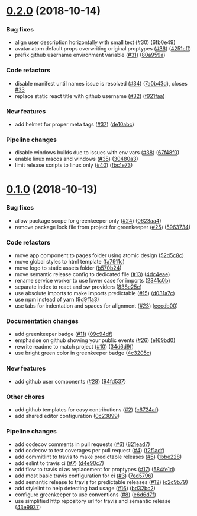 # [0.2.0](https://github.com/bycedric/github-website/compare/0.1.0...0.2.0) (2018-10-14)


### Bug fixes

* align user description horizontally with small text ([#30](https://github.com/bycedric/github-website/issues/30)) ([6fb0e49](https://github.com/bycedric/github-website/commit/6fb0e49))
* avatar atom default props overwriting original proptypes ([#36](https://github.com/bycedric/github-website/issues/36)) ([4251cff](https://github.com/bycedric/github-website/commit/4251cff))
* prefix github username environment variable ([#31](https://github.com/bycedric/github-website/issues/31)) ([80a959a](https://github.com/bycedric/github-website/commit/80a959a))


### Code refactors

* disable manifest until names issue is resolved ([#34](https://github.com/bycedric/github-website/issues/34)) ([7a0b43d](https://github.com/bycedric/github-website/commit/7a0b43d)), closes [#33](https://github.com/bycedric/github-website/issues/33)
* replace static react title with github username ([#32](https://github.com/bycedric/github-website/issues/32)) ([f921faa](https://github.com/bycedric/github-website/commit/f921faa))


### New features

* add helmet for proper meta tags ([#37](https://github.com/bycedric/github-website/issues/37)) ([de10abc](https://github.com/bycedric/github-website/commit/de10abc))


### Pipeline changes

* disable windows builds due to issues with env vars ([#38](https://github.com/bycedric/github-website/issues/38)) ([67f48f0](https://github.com/bycedric/github-website/commit/67f48f0))
* enable linux macos and windows ([#35](https://github.com/bycedric/github-website/issues/35)) ([30480a3](https://github.com/bycedric/github-website/commit/30480a3))
* limit release scripts to linux only ([#40](https://github.com/bycedric/github-website/issues/40)) ([fbc1e73](https://github.com/bycedric/github-website/commit/fbc1e73))

# [0.1.0](https://github.com/bycedric/github-website/compare/0.0.0...0.1.0) (2018-10-13)


### Bug fixes

* allow package scope for greenkeeper only ([#24](https://github.com/bycedric/github-website/issues/24)) ([0623aa4](https://github.com/bycedric/github-website/commit/0623aa4))
* remove package lock file from project for greenkeeper ([#25](https://github.com/bycedric/github-website/issues/25)) ([5963734](https://github.com/bycedric/github-website/commit/5963734))


### Code refactors

* move app component to pages folder using atomic design ([52d5c8c](https://github.com/bycedric/github-website/commit/52d5c8c))
* move global styles to html template ([fa7911c](https://github.com/bycedric/github-website/commit/fa7911c))
* move logo to static assets folder ([b570b24](https://github.com/bycedric/github-website/commit/b570b24))
* move semantic release config to dedicated file ([#13](https://github.com/bycedric/github-website/issues/13)) ([4dc4eae](https://github.com/bycedric/github-website/commit/4dc4eae))
* rename service worker to use lower case for imports ([2341c0b](https://github.com/bycedric/github-website/commit/2341c0b))
* separate index to react and sw providers ([838e25c](https://github.com/bycedric/github-website/commit/838e25c))
* use absolute imports to make imports predictable ([#15](https://github.com/bycedric/github-website/issues/15)) ([d031a7c](https://github.com/bycedric/github-website/commit/d031a7c))
* use npm instead of yarn ([9d9f1a3](https://github.com/bycedric/github-website/commit/9d9f1a3))
* use tabs for indentation and spaces for alignment ([#23](https://github.com/bycedric/github-website/issues/23)) ([eecdb00](https://github.com/bycedric/github-website/commit/eecdb00))


### Documentation changes

* add greenkeeper badge ([#11](https://github.com/bycedric/github-website/issues/11)) ([09c94df](https://github.com/bycedric/github-website/commit/09c94df))
* emphasise on github showing your public events ([#26](https://github.com/bycedric/github-website/issues/26)) ([e169bd0](https://github.com/bycedric/github-website/commit/e169bd0))
* rewrite readme to match project ([#10](https://github.com/bycedric/github-website/issues/10)) ([34d6d9f](https://github.com/bycedric/github-website/commit/34d6d9f))
* use bright green color in greenkeeper badge ([4c3205c](https://github.com/bycedric/github-website/commit/4c3205c))


### New features

* add github user components ([#28](https://github.com/bycedric/github-website/issues/28)) ([94fd537](https://github.com/bycedric/github-website/commit/94fd537))


### Other chores

* add github templates for easy contributions ([#2](https://github.com/bycedric/github-website/issues/2)) ([c6724af](https://github.com/bycedric/github-website/commit/c6724af))
* add shared editor configuration ([0c23899](https://github.com/bycedric/github-website/commit/0c23899))


### Pipeline changes

* add codecov comments in pull requests ([#6](https://github.com/bycedric/github-website/issues/6)) ([821ead7](https://github.com/bycedric/github-website/commit/821ead7))
* add codecov to test coverages per pull request ([#4](https://github.com/bycedric/github-website/issues/4)) ([f2f1adf](https://github.com/bycedric/github-website/commit/f2f1adf))
* add commitlint to travis to make predictable releases ([#5](https://github.com/bycedric/github-website/issues/5)) ([1bbe228](https://github.com/bycedric/github-website/commit/1bbe228))
* add eslint to travis ci ([#7](https://github.com/bycedric/github-website/issues/7)) ([d4e90c7](https://github.com/bycedric/github-website/commit/d4e90c7))
* add flow to travis ci as replacement for proptypes ([#17](https://github.com/bycedric/github-website/issues/17)) ([584fe1d](https://github.com/bycedric/github-website/commit/584fe1d))
* add most basic travis configuration for ci ([#3](https://github.com/bycedric/github-website/issues/3)) ([7ed5796](https://github.com/bycedric/github-website/commit/7ed5796))
* add semantic release to travis for predictable releases ([#12](https://github.com/bycedric/github-website/issues/12)) ([c2c9b79](https://github.com/bycedric/github-website/commit/c2c9b79))
* add stylelint to help detecting bad usage ([#16](https://github.com/bycedric/github-website/issues/16)) ([bd32bc2](https://github.com/bycedric/github-website/commit/bd32bc2))
* configure greenkeeper to use conventions ([#8](https://github.com/bycedric/github-website/issues/8)) ([e6d6d7f](https://github.com/bycedric/github-website/commit/e6d6d7f))
* use simplified http repository url for travis and semantic release ([43e9937](https://github.com/bycedric/github-website/commit/43e9937))
